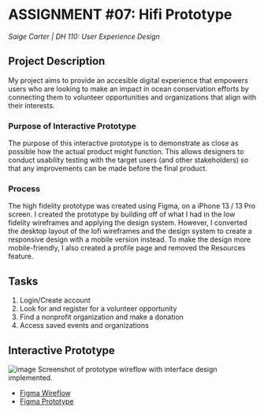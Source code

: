 # ASSIGNMENT #07: Hifi Prototype
*Saige Carter | DH 110: User Experience Design*

## Project Description
My project aims to provide an accesible digital experience that empowers users who are looking to make an impact in ocean conservation efforts by connecting them to volunteer opportunities and organizations that align with their interests.

### Purpose of Interactive Prototype
The purpose of this interactive prototype is to demonstrate as close as possible how the actual product might function. This allows designers to conduct usability testing with the target users (and other stakeholders) so that any improvements can be made before the final product.

### Process
The high fidelity prototype was created using Figma, on a iPhone 13 / 13 Pro screen. I created the prototype by building off of what I had in the low fidelity wireframes and applying the design system. However, I converted the desktop layout of the lofi wireframes and the design system to create a responsive design with a mobile version instead. To make the design more mobile-friendly, I also created a profile page and removed the Resources feature.

## Tasks
1. Login/Create account
2. Look for and register for a volunteer opportunity 
3. Find a nonprofit organization and make a donation
4. Access saved events and organizations

## Interactive Prototype 
![image](https://user-images.githubusercontent.com/114601961/202225173-7798ef12-0a15-43e3-b843-d74490b62364.png)
Screenshot of prototype wireflow with interface design implemented.

- [Figma Wireflow](https://www.figma.com/file/nTMgIypMpzI9N47JF1HRUp/A7-hifi-wireflows?node-id=0%3A1&t=UKo0CKvm6qwtiVf5-1)
- [Figma Prototype](https://www.figma.com/proto/XBPIU4JBc1oHRONafFnsuv/A7-hifi-prototype?page-id=0%3A1&node-id=1%3A22&viewport=399%2C172%2C0.12&scaling=min-zoom&starting-point-node-id=1%3A17)
